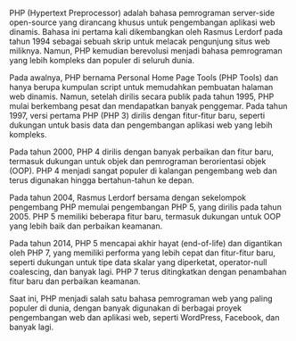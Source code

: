 PHP (Hypertext Preprocessor) adalah bahasa pemrograman server-side open-source yang dirancang khusus untuk pengembangan aplikasi web dinamis. Bahasa ini pertama kali dikembangkan oleh Rasmus Lerdorf pada tahun 1994 sebagai sebuah skrip untuk melacak pengunjung situs web miliknya. Namun, PHP kemudian berevolusi menjadi bahasa pemrograman yang lebih kompleks dan populer di seluruh dunia.

Pada awalnya, PHP bernama Personal Home Page Tools (PHP Tools) dan hanya berupa kumpulan script untuk memudahkan pembuatan halaman web dinamis. Namun, setelah dirilis secara publik pada tahun 1995, PHP mulai berkembang pesat dan mendapatkan banyak penggemar. Pada tahun 1997, versi pertama PHP (PHP 3) dirilis dengan fitur-fitur baru, seperti dukungan untuk basis data dan pengembangan aplikasi web yang lebih kompleks.

Pada tahun 2000, PHP 4 dirilis dengan banyak perbaikan dan fitur baru, termasuk dukungan untuk objek dan pemrograman berorientasi objek (OOP). PHP 4 menjadi sangat populer di kalangan pengembang web dan terus digunakan hingga bertahun-tahun ke depan.

Pada tahun 2004, Rasmus Lerdorf bersama dengan sekelompok pengembang PHP memulai pengembangan PHP 5, yang dirilis pada tahun 2005. PHP 5 memiliki beberapa fitur baru, termasuk dukungan untuk OOP yang lebih baik dan perbaikan keamanan.

Pada tahun 2014, PHP 5 mencapai akhir hayat (end-of-life) dan digantikan oleh PHP 7, yang memiliki performa yang lebih cepat dan fitur-fitur baru, seperti dukungan untuk tipe data skalar yang diperketat, operator-null coalescing, dan banyak lagi. PHP 7 terus ditingkatkan dengan penambahan fitur baru dan perbaikan keamanan.

Saat ini, PHP menjadi salah satu bahasa pemrograman web yang paling populer di dunia, dengan banyak digunakan di berbagai proyek pengembangan web dan aplikasi web, seperti WordPress, Facebook, dan banyak lagi.
